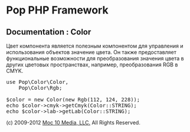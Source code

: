 Pop PHP Framework
=================

Documentation : Color
---------------------

Цвет компонента является полезным компонентом для управления и использования объектов значение цвета. Он также предоставляет функциональные возможности для преобразования значения цвета в других цветовых пространствах, например, преобразования RGB в CMYK.

<pre>
use Pop\Color\Color,
    Pop\Color\Rgb;

$color = new Color(new Rgb(112, 124, 228));
echo $color->cmyk->getCmyk(Color::STRING);
echo $color->lab->getLab(Color::STRING);
</pre>

(c) 2009-2012 [Moc 10 Media, LLC.](http://www.moc10media.com) All Rights Reserved.
